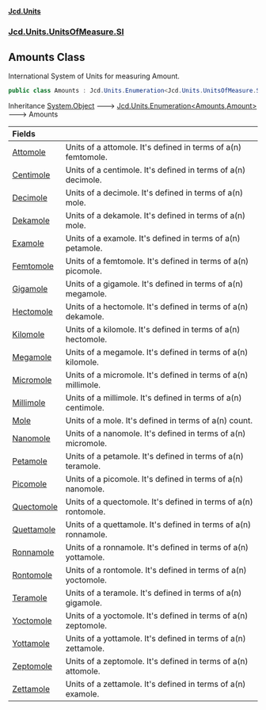 #### [Jcd.Units](index.md 'index')
### [Jcd.Units.UnitsOfMeasure.SI](Jcd.Units.UnitsOfMeasure.SI.md 'Jcd.Units.UnitsOfMeasure.SI')

## Amounts Class

International System of Units for measuring Amount.

```csharp
public class Amounts : Jcd.Units.Enumeration<Jcd.Units.UnitsOfMeasure.SI.Amounts, Jcd.Units.UnitTypes.Amount>
```

Inheritance [System.Object](https://docs.microsoft.com/en-us/dotnet/api/System.Object 'System.Object') &#129106; [Jcd.Units.Enumeration&lt;](Jcd.Units.Enumeration_TEnumeration,T_.md 'Jcd.Units.Enumeration<TEnumeration,T>')[Amounts](Jcd.Units.UnitsOfMeasure.SI.Amounts.md 'Jcd.Units.UnitsOfMeasure.SI.Amounts')[,](Jcd.Units.Enumeration_TEnumeration,T_.md 'Jcd.Units.Enumeration<TEnumeration,T>')[Amount](Jcd.Units.UnitTypes.Amount.md 'Jcd.Units.UnitTypes.Amount')[&gt;](Jcd.Units.Enumeration_TEnumeration,T_.md 'Jcd.Units.Enumeration<TEnumeration,T>') &#129106; Amounts

| Fields | |
| :--- | :--- |
| [Attomole](Jcd.Units.UnitsOfMeasure.SI.Amounts.Attomole.md 'Jcd.Units.UnitsOfMeasure.SI.Amounts.Attomole') | Units of a attomole. It's defined in terms of a(n)  femtomole. |
| [Centimole](Jcd.Units.UnitsOfMeasure.SI.Amounts.Centimole.md 'Jcd.Units.UnitsOfMeasure.SI.Amounts.Centimole') | Units of a centimole. It's defined in terms of a(n)  decimole. |
| [Decimole](Jcd.Units.UnitsOfMeasure.SI.Amounts.Decimole.md 'Jcd.Units.UnitsOfMeasure.SI.Amounts.Decimole') | Units of a decimole. It's defined in terms of a(n)  mole. |
| [Dekamole](Jcd.Units.UnitsOfMeasure.SI.Amounts.Dekamole.md 'Jcd.Units.UnitsOfMeasure.SI.Amounts.Dekamole') | Units of a dekamole. It's defined in terms of a(n)  mole. |
| [Examole](Jcd.Units.UnitsOfMeasure.SI.Amounts.Examole.md 'Jcd.Units.UnitsOfMeasure.SI.Amounts.Examole') | Units of a examole. It's defined in terms of a(n)  petamole. |
| [Femtomole](Jcd.Units.UnitsOfMeasure.SI.Amounts.Femtomole.md 'Jcd.Units.UnitsOfMeasure.SI.Amounts.Femtomole') | Units of a femtomole. It's defined in terms of a(n)  picomole. |
| [Gigamole](Jcd.Units.UnitsOfMeasure.SI.Amounts.Gigamole.md 'Jcd.Units.UnitsOfMeasure.SI.Amounts.Gigamole') | Units of a gigamole. It's defined in terms of a(n)  megamole. |
| [Hectomole](Jcd.Units.UnitsOfMeasure.SI.Amounts.Hectomole.md 'Jcd.Units.UnitsOfMeasure.SI.Amounts.Hectomole') | Units of a hectomole. It's defined in terms of a(n)  dekamole. |
| [Kilomole](Jcd.Units.UnitsOfMeasure.SI.Amounts.Kilomole.md 'Jcd.Units.UnitsOfMeasure.SI.Amounts.Kilomole') | Units of a kilomole. It's defined in terms of a(n)  hectomole. |
| [Megamole](Jcd.Units.UnitsOfMeasure.SI.Amounts.Megamole.md 'Jcd.Units.UnitsOfMeasure.SI.Amounts.Megamole') | Units of a megamole. It's defined in terms of a(n)  kilomole. |
| [Micromole](Jcd.Units.UnitsOfMeasure.SI.Amounts.Micromole.md 'Jcd.Units.UnitsOfMeasure.SI.Amounts.Micromole') | Units of a micromole. It's defined in terms of a(n)  millimole. |
| [Millimole](Jcd.Units.UnitsOfMeasure.SI.Amounts.Millimole.md 'Jcd.Units.UnitsOfMeasure.SI.Amounts.Millimole') | Units of a millimole. It's defined in terms of a(n)  centimole. |
| [Mole](Jcd.Units.UnitsOfMeasure.SI.Amounts.Mole.md 'Jcd.Units.UnitsOfMeasure.SI.Amounts.Mole') | Units of a mole. It's defined in terms of a(n)  count. |
| [Nanomole](Jcd.Units.UnitsOfMeasure.SI.Amounts.Nanomole.md 'Jcd.Units.UnitsOfMeasure.SI.Amounts.Nanomole') | Units of a nanomole. It's defined in terms of a(n)  micromole. |
| [Petamole](Jcd.Units.UnitsOfMeasure.SI.Amounts.Petamole.md 'Jcd.Units.UnitsOfMeasure.SI.Amounts.Petamole') | Units of a petamole. It's defined in terms of a(n)  teramole. |
| [Picomole](Jcd.Units.UnitsOfMeasure.SI.Amounts.Picomole.md 'Jcd.Units.UnitsOfMeasure.SI.Amounts.Picomole') | Units of a picomole. It's defined in terms of a(n)  nanomole. |
| [Quectomole](Jcd.Units.UnitsOfMeasure.SI.Amounts.Quectomole.md 'Jcd.Units.UnitsOfMeasure.SI.Amounts.Quectomole') | Units of a quectomole. It's defined in terms of a(n)  rontomole. |
| [Quettamole](Jcd.Units.UnitsOfMeasure.SI.Amounts.Quettamole.md 'Jcd.Units.UnitsOfMeasure.SI.Amounts.Quettamole') | Units of a quettamole. It's defined in terms of a(n)  ronnamole. |
| [Ronnamole](Jcd.Units.UnitsOfMeasure.SI.Amounts.Ronnamole.md 'Jcd.Units.UnitsOfMeasure.SI.Amounts.Ronnamole') | Units of a ronnamole. It's defined in terms of a(n)  yottamole. |
| [Rontomole](Jcd.Units.UnitsOfMeasure.SI.Amounts.Rontomole.md 'Jcd.Units.UnitsOfMeasure.SI.Amounts.Rontomole') | Units of a rontomole. It's defined in terms of a(n)  yoctomole. |
| [Teramole](Jcd.Units.UnitsOfMeasure.SI.Amounts.Teramole.md 'Jcd.Units.UnitsOfMeasure.SI.Amounts.Teramole') | Units of a teramole. It's defined in terms of a(n)  gigamole. |
| [Yoctomole](Jcd.Units.UnitsOfMeasure.SI.Amounts.Yoctomole.md 'Jcd.Units.UnitsOfMeasure.SI.Amounts.Yoctomole') | Units of a yoctomole. It's defined in terms of a(n)  zeptomole. |
| [Yottamole](Jcd.Units.UnitsOfMeasure.SI.Amounts.Yottamole.md 'Jcd.Units.UnitsOfMeasure.SI.Amounts.Yottamole') | Units of a yottamole. It's defined in terms of a(n)  zettamole. |
| [Zeptomole](Jcd.Units.UnitsOfMeasure.SI.Amounts.Zeptomole.md 'Jcd.Units.UnitsOfMeasure.SI.Amounts.Zeptomole') | Units of a zeptomole. It's defined in terms of a(n)  attomole. |
| [Zettamole](Jcd.Units.UnitsOfMeasure.SI.Amounts.Zettamole.md 'Jcd.Units.UnitsOfMeasure.SI.Amounts.Zettamole') | Units of a zettamole. It's defined in terms of a(n)  examole. |
